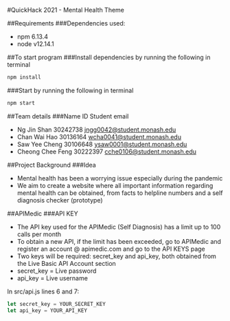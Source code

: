 #QuickHack 2021 - Mental Health Theme

##Requirements
###Dependencies used:
- npm 6.13.4
- node v12.14.1

##To start program
###Install dependencies by running the following in terminal
```bash
npm install
```

###Start by running the following in terminal
```bash
npm start
```
##Team details
###Name ID Student email
- Ng Jin Shan 30242738 jngg0042@student.monash.edu
- Chan Wai Hao 30136164 wcha0041@student.monash.edu
- Saw Yee Cheng 30106648 ysaw0001@student.monash.edu
- Cheong Chee Feng 30222397 cche0106@student.monash.edu

##Project Background
###Idea
- Mental health has been a worrying issue especially during the pandemic
- We aim to create a website where all important information regarding mental health can be obtained, from facts to helpline numbers and a self diagnosis checker (prototype)


##APIMedic
###API KEY
- The API key used for the APIMedic (Self Diagnosis) has a limit up to 100 calls per month
- To obtain a new API, if the limit has been exceeded, go to APIMedic and register an account @ apimedic.com and go to the API KEYS page
- Two keys will be required: secret_key and api_key, both obtained from the Live Basic API Account section
- secret_key = Live password
- api_key = Live username

In src/api.js lines 6 and 7:
```javascript
let secret_key = YOUR_SECRET_KEY
let api_key = YOUR_API_KEY
```
